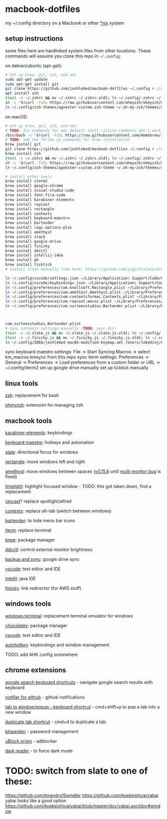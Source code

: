 # macbook-dotfiles

my ~/.config directory on a Macbook or other [\*nix](https://www.computerhope.com/jargon/num/nix.htm) system

## setup instructions

some files here are hardlinked system files from other locations. These commands will assume you clone this repo in `~/.config`:

on debian/ubuntu (apt-get):

```zsh
# set up brew, git, zsh, and omz
sudo apt-get update
sudo apt-get install git
git clone https://github.com/joshlebed/macbook-dotfiles ~/.config # clone this repo
apt install zsh
(test -e ~/.zshrc && mv ~/.zshrc ~/.zshrc.old); ln ~/.config/.zshrc ~/.zshrc # link zsh config
sh -c "$(curl -fsSL https://raw.githubusercontent.com/ohmyzsh/ohmyzsh/master/tools/install.sh)" # install omz
ln ~/.config/zsh-themes/agnoster-custom.zsh-theme ~/.oh-my-zsh/themes/agnoster-custom.zsh-theme # link omz theme
```

on macOS:

```zsh
# set up brew, git, zsh, and omz
# TODO: fix commands for mac default shell (inline comments don't work)
/bin/bash -c "$(curl -fsSL https://raw.githubusercontent.com/Homebrew/install/HEAD/install.sh)" # install homebrew
# TODO: add two follow up commands for brew installation
brew install git
git clone https://github.com/joshlebed/macbook-dotfiles ~/.config # clone this repo
brew install zsh
(test -e ~/.zshrc && mv ~/.zshrc ~/.zshrc.old); ln ~/.config/.zshrc ~/.zshrc # link zsh config
sh -c "$(curl -fsSL https://raw.githubusercontent.com/ohmyzsh/ohmyzsh/master/tools/install.sh)" # install omz
ln ~/.config/zsh-themes/agnoster-custom.zsh-theme ~/.oh-my-zsh/themes/agnoster-custom.zsh-theme # link omz theme

# install other tools
brew install iterm2
brew install google-chrome
brew install visual-studio-code
brew install font-fira-code
brew install karabiner-elements
brew install raycast
brew install rectangle
brew install contexts
brew install keyboard-maestro
brew install bartender
brew install logi-options-plus
brew install amethyst
brew install slack
brew install google-drive
brew install finicky
brew install ddcctl
brew install intellij-idea
brew install gh
brew install ticktick
# install slate manually from here: https://github.com/jigish/slate/blob/master/build/Release/Slate.dmg

ln ~/.config/vscode/settings.json ~/Library/Application\ Support/Code/User/settings.json # link vscode settings
ln ~/.config/vscode/keybindings.json ~/Library/Application\ Support/Code/User/keybindings.json # link vscode keybindings
ln ~/.config/preferences/com.knollsoft.Rectangle.plist ~/Library/Preferences/com.knollsoft.Rectangle.plist # rectangle settings
ln ~/.config/preferences/com.amethyst.Amethyst.plist ~/Library/Preferences/com.amethyst.Amethyst.plist # amethyst settings
ln ~/.config/preferences/com.contextsformac.Contexts.plist ~/Library/Preferences/com.contextsformac.Contexts.plist # contexts settings
ln ~/.config/preferences/com.raycast.macos.plist ~/Library/Preferences/com.raycast.macos.plist # raycast settings
ln ~/.config/preferences/com.surteesstudios.Bartender.plist ~/Library/Preferences/com.surteesstudios.Bartender.plist # bartender settings



com.surteesstudios.Bartender.plist
# sync contexts settings manually (TODO: sync dir)
(test -e ~/.slate.js && mv ~/.slate.js ~/.slate.js.old); ln ~/.config/.slate.js ~/.slate.js  # link slate config
(test -e ~/.finicky.js && mv ~/.finicky.js ~/.finicky.js.old); ln ~/.config/.finicky.js ~/.finicky.js  # link finicky config
ln ~/.config/IDEA/joshlebed-macOS-modified-keymap.xml /Users/lebedinj/Library/Application\ Support/JetBrains/IntelliJIdea2023.1/keymaps/joshlebed-macOS-modified-keymap.xml # intellij/IDEA config
```

sync keyboard maestro settings: File -> Start Syncing Macros -> select km_macros.kmsync from this repo
sync iterm settings: Preferences -> General -> Preferences -> Load preferences from a custom folder or URL -> ~/.config/iterm2
set up google drive manually
set up ticktick manually

## linux tools

[zsh](https://github.com/ohmyzsh/ohmyzsh/wiki/Installing-ZSH): replacement for bash

[ohmyzsh](https://github.com/ohmyzsh/ohmyzsh): extension for managing zsh

## macbook tools

[karabiner-elements](https://karabiner-elements.pqrs.org/): keybindings

[keyboard maestro](https://www.keyboardmaestro.com/main/): hotkeys and automation

[slate](https://github.com/jigish/slate): directional focus for windows

[rectangle](https://rectangleapp.com/): move windows left and right

[amethyst](https://ianyh.com/amethyst/): move windows between spaces ([v0.15.6](https://github.com/ianyh/Amethyst/releases/tag/v0.15.6) until [multi monitor bug](https://github.com/ianyh/Amethyst/issues/1436) is fixed)

[limelight](https://github.com/koekeishiya/limelight): highlight focused window - TODO: this got taken down, find a replacement

[raycast](https://www.raycast.com/)? replace spotlight/alfred

[contexts](https://contexts.co/): replace alt-tab (switch between windows)

[bartender](https://www.macbartender.com/Bartender4/): to hide menu bar icons

[iterm](https://iterm2.com/): replace terminal

[brew](https://brew.sh/): package manager

[ddcctl](https://github.com/kfix/ddcctl): control external monitor brightness

[backup and sync](https://www.google.com/drive/download/): google drive sync

[vscode](https://code.visualstudio.com/): text editor and IDE

[intellij](https://www.jetbrains.com/idea/): java IDE

[finicky](https://github.com/johnste/finicky): link redirector (for AWS stuff)

## windows tools

[windows terminal](https://github.com/microsoft/terminal): replacement terminal emulator for windows

[chocolatey](https://chocolatey.org/install#individual): package manager

[vscode](https://code.visualstudio.com/): text editor and IDE

[autohotkey](https://www.autohotkey.com/): keybindings and window management

TODO: add AHK config somewhere

## chrome extensions

[google search keyboard shortcuts](https://chrome.google.com/webstore/detail/google-search-keyboard-sh/iobmefdldoplhmonnnkchglfdeepnfhd) - navigate google search results with keyboard

[notifier for github](https://chrome.google.com/webstore/detail/notifier-for-github/lmjdlojahmbbcodnpecnjnmlddbkjhnn) - github notifications

[tab to window/popup - keyboard shortcut](https://chrome.google.com/webstore/detail/tab-to-windowpopup-keyboa/adbkphmimfcaeonicpmamfddbbnphikh) - cmd+shift+p to pop a tab into a new window

[duplicate tab shortcut](https://chrome.google.com/webstore/detail/duplicate-tab-shortcut/klehggjefofgiajjfpoebdidnpjmljhb) - cmd+d to duplicate a tab

[bitwarden](https://chrome.google.com/webstore/detail/bitwarden-free-password-m/nngceckbapebfimnlniiiahkandclblb) - password management

[uBlock origin](https://chrome.google.com/webstore/detail/ublock-origin/cjpalhdlnbpafiamejdnhcphjbkeiagm) - adblocker

[dark reader](https://chrome.google.com/webstore/detail/dark-reader/eimadpbcbfnmbkopoojfekhnkhdbieeh) - to force dark mode

# TODO: switch from slate to one of these:

https://github.com/tmandry/Swindler
https://github.com/koekeishiya/yabai
yabai looks like a good option
https://github.com/koekeishiya/yabai/blob/master/doc/yabai.asciidoc#window
